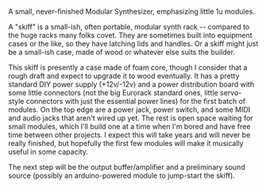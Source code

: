 A small, never-finished Modular Synthesizer, emphasizing little 1u modules.

A "skiff" is a small-ish, often portable, modular synth rack -- compared to
the huge racks many folks covet. They are sometimes built into equipment
cases or the like, so they have latching lids and handles. Or a skiff might
just be a small-ish case, made of wood or whatever else suits the builder.

This skiff is presently a case made of foam core, though I consider that
a rough draft and expect to upgrade it to wood eventually. It has a pretty
standard DIY power supply (+12v/-12v) and a power distribution board with
some little connectors (not the big Eurorack standard ones, little servo-
style connectors with just the essential power lines) for the first batch
of modules. On the top edge are a power jack, power switch, and some MIDI
and audio jacks that aren't wired up yet. The rest is open space waiting
for small modules, which I'll build one at a time when I'm bored and have
free time between other projects. I expect this will take years and will
never be really finished, but hopefully the first few modules will make it
musically useful in some capacity.

The next step will be the output buffer/amplifier and a preliminary sound
source (possibly an arduino-powered module to jump-start the skiff).
